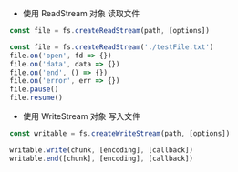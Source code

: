 - 使用 ReadStream 对象 读取文件

```js
const file = fs.createReadStream(path, [options])

const file = fs.createReadStream('./testFile.txt')
file.on('open', fd => {})
file.on('data', data => {})
file.on('end', () => {})
file.on('error', err => {})
file.pause()
file.resume()
```

- 使用 WriteStream 对象 写入文件

```js
const writable = fs.createWriteStream(path, [options])

writable.write(chunk, [encoding], [callback])
writable.end([chunk], [encoding], [callback])
```
